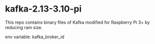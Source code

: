 # kafka-2.13-3.10-pi

This repo contains binary files of Kafka modified for Raspberry Pi 3+ by reducing ram size.

env variable:
kafka_broker_id
